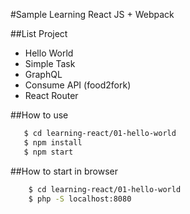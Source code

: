 #Sample Learning React JS + Webpack

##List Project
- Hello World
- Simple Task
- GraphQL
- Consume API (food2fork)
- React Router

##How to use
```bash
   $ cd learning-react/01-hello-world
   $ npm install
   $ npm start
```

##How to start in browser
```bash
    $ cd learning-react/01-hello-world
    $ php -S localhost:8080
```
